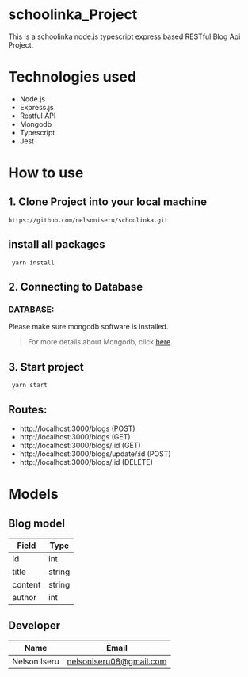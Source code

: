 # schoolinka_Project

This is a schoolinka node.js typescript express based RESTful Blog Api Project.

# Technologies used
-   Node.js
-   Express.js
-   Restful API
-   Mongodb
-   Typescript
-   Jest


# How to use

## 1. Clone Project into your local machine

```
https://github.com/nelsoniseru/schoolinka.git
```
##  install all packages
```
 yarn install
```


## 2. Connecting to Database

### DATABASE:

Please make sure mongodb software is installed.

> For more details about Mongodb, click [here](https://mongodb.com).



## 3. Start project
```
 yarn start
```

## Routes:

-   http://localhost:3000/blogs  (POST)
-   http://localhost:3000/blogs     (GET)
-   http://localhost:3000/blogs/:id      (GET)
-   http://localhost:3000/blogs/update/:id      (POST)
-   http://localhost:3000/blogs/:id      (DELETE)
 


# Models
## Blog model
| Field           | Type   | 
|-----------------|--------|
| id              | int    |
| title           | string |
| content         | string | 
| author          | int    |  




## Developer
| Name            | Email                    | 
|-----------------|--------------------------|
| Nelson Iseru    | nelsoniseru08@gmail.com  |


